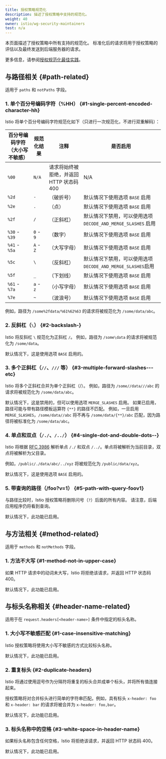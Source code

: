 ```yaml
---
title: 授权策略规范化
description: 描述了授权策略中支持的规范化。
weight: 40
owner: istio/wg-security-maintainers
test: n/a
---
```


本页面描述了授权策略中所有支持的规范化。
标准化后的请求将用于授权策略的评估以及最终发送到后端服务器的请求。

更多信息，请参阅[授权规范化最佳实践](/zh/docs/ops/best-practices/security/#customize-your-system-on-path-normalization)。

## 与路径相关 {#path-related}

适用于 `paths` 和 `notPaths` 字段。

### 1. 单个百分号编码字符（%HH） {#1-single-percent-encoded-character-hh}

Istio 将单个百分号编码字符规范化如下（只进行一次规范化，不进行双重解码）：

| 百分号编码字符（大小写不敏感） | 规范化结果 | 注释                                       | 是否启用                                                   |
|------------------------------|------------|------------------------------------------|-----------------------------------------------------------|
| `%00`                        | `N/A`      | 请求将始终被拒绝，并返回 HTTP 状态码 400    | N/A                                                       |
| `%2d`                        | `-`        | （破折号）                                | 默认情况下使用选项 `BASE` 启用                              |
| `%2e`                        | `.`        | （点）                                    | 默认情况下使用选项 `BASE` 启用                              |
| `%2f`                        | `/`        | （正斜杠）                                | 默认情况下禁用，可以使用选项 `DECODE_AND_MERGE_SLASHES` 启用 |
| `%30` - `%39`                | `0` - `9`  | （数字）                                  | 默认情况下使用选项 `BASE` 启用                              |
| `%41` - `%5a`                | `A` - `Z`  | （大写字母）                              | 默认情况下使用选项 `BASE` 启用                              |
| `%5c`                        | `\`        | （反斜杠）                                | 默认情况下禁用，可以使用选项`DECODE_AND_MERGE_SLASHES`启用   |
| `%5f`                        | `_`        | （下划线）                                | 默认情况下使用选项 `BASE` 启用                              |
| `%61` - `%7a`                | `a` - `z`  | （小写字母）                              | 默认情况下使用选项 `BASE` 启用                              |
| `%7e`                        | `~`        | （波浪号）                                | 默认情况下使用选项 `BASE` 启用                              |

例如，路径为 `/some%2fdata/%61%62%63` 的请求将被规范化为 `/some/data/abc`。

### 2. 反斜杠（`\`） {#2-backslash-}

Istio 将反斜杠 `\` 规范化为正斜杠 `/`。
例如，路径为 `/some\data` 的请求将被规范化为 `/some/data`。

默认情况下，这是使用选项 `BASE` 启用的。

### 3. 多个正斜杠（`//`、`///` 等） {#3-multiple-forward-slashes---etc}

Istio 将多个正斜杠合并为单个正斜杠（/）。
例如，路径为 `/some//data///abc` 的请求将被规范化为 `/some/data/abc`。

默认情况下，这是禁用的，但可以使用选项 `MERGE_SLASHES` 启用。
如果已启用，路径可能与带有路径模板运算符 `{**}` 的路径不匹配。
例如，一旦启用 `MERGE_SLASHES`，`/some/data//abc` 将不再与
`/some/data/{**}/abc` 匹配，因为路径将被标准化为 `/some/data/abc`。

### 4. 单点和双点（`/./`、`/../`） {#4-single-dot-and-double-dots--}

Istio 将根据 [RFC 3986](https://tools.ietf.org/html/rfc3986#section-6)
解析单点 `/./` 和双点 `/../`。单点将被解析为当前目录，双点将被解析为父目录。

例如，`/public/./data/abc/../xyz` 将被规范化为 `/public/data/xyz`。

默认情况下，这是使用选项 `BASE` 启用的。

### 5. 带查询的路径（/foo?v=1） {#5-path-with-query-foov1}

与路径比较时，Istio 授权策略将删除问号（`?`）后面的所有内容。
请注意，后端应用程序仍将看到查询。

默认情况下，此功能已启用。

## 与方法相关 {#method-related}

适用于 `methods` 和 `notMethods` 字段。

### 1. 方法不大写 {#1-method-not-in-upper-case}

如果 HTTP 请求中的动词未大写，Istio 将拒绝该请求，并返回 HTTP 状态码 400。

默认情况下，此功能已启用。

## 与标头名称相关 {#header-name-related}

适用于在 `request.headers[<header-name>]` 条件中指定的标头名称。

### 1. 大小写不敏感匹配 {#1-case-insensitive-matching}

Istio 授权策略将使用大小写不敏感的方式比较标头名称。

默认情况下，此功能已启用。

### 2. 重复标头 {#2-duplicate-headers}

Istio 将通过使用逗号作为分隔符将重复的标头合并成单个标头，并将所有值连接起来。

授权策略将对合并标头进行简单的字符串匹配。例如，具有标头
`x-header: foo` 和 `x-header: bar` 的请求将被合并为 `x-header: foo,bar`。

默认情况下，此功能已启用。

### 3. 标头名称中的空格 {#3-white-space-in-header-name}

如果标头名称包含任何空格，Istio 将拒绝该请求，并返回 HTTP 状态码 400。

默认情况下，此功能已启用。

